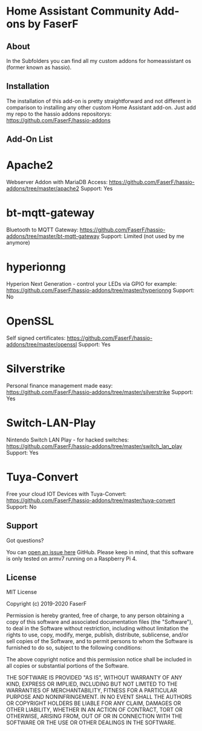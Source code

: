 # Home Assistant Community Add-ons by FaserF

## About

In the Subfolders you can find all my custom addons for homeassistant os (former known as hassio).

## Installation

The installation of this add-on is pretty straightforward and not different in comparison to installing any other custom Home Assistant add-on.
Just add my repo to the hassio addons repositorys: https://github.com/FaserF/hassio-addons

## Add-On List

# Apache2
Webserver Addon with MariaDB Access: https://github.com/FaserF/hassio-addons/tree/master/apache2
Support: Yes

# bt-mqtt-gateway
Bluetooth to MQTT Gateway: https://github.com/FaserF/hassio-addons/tree/master/bt-mqtt-gateway
Support: Limited (not used by me anymore)

# hyperionng
Hyperion Next Generation - control your LEDs via GPIO for example: https://github.com/FaserF/hassio-addons/tree/master/hyperionng
Support: No

# OpenSSL
Self signed certificates: https://github.com/FaserF/hassio-addons/tree/master/openssl
Support: Yes

# Silverstrike
Personal finance management made easy: https://github.com/FaserF/hassio-addons/tree/master/silverstrike
Support: Yes

# Switch-LAN-Play
Nintendo Switch LAN Play - for hacked switches: https://github.com/FaserF/hassio-addons/tree/master/switch_lan_play
Support: Yes

# Tuya-Convert
Free your cloud IOT Devices with Tuya-Convert: https://github.com/FaserF/hassio-addons/tree/master/tuya-convert
Support: No

## Support

Got questions?

You can [open an issue here][issue] GitHub.
Please keep in mind, that this software is only tested on armv7 running on a Raspberry Pi 4.

## License

MIT License

Copyright (c) 2019-2020 FaserF

Permission is hereby granted, free of charge, to any person obtaining a copy
of this software and associated documentation files (the "Software"), to deal
in the Software without restriction, including without limitation the rights
to use, copy, modify, merge, publish, distribute, sublicense, and/or sell
copies of the Software, and to permit persons to whom the Software is
furnished to do so, subject to the following conditions:

The above copyright notice and this permission notice shall be included in all
copies or substantial portions of the Software.

THE SOFTWARE IS PROVIDED "AS IS", WITHOUT WARRANTY OF ANY KIND, EXPRESS OR
IMPLIED, INCLUDING BUT NOT LIMITED TO THE WARRANTIES OF MERCHANTABILITY,
FITNESS FOR A PARTICULAR PURPOSE AND NONINFRINGEMENT. IN NO EVENT SHALL THE
AUTHORS OR COPYRIGHT HOLDERS BE LIABLE FOR ANY CLAIM, DAMAGES OR OTHER
LIABILITY, WHETHER IN AN ACTION OF CONTRACT, TORT OR OTHERWISE, ARISING FROM,
OUT OF OR IN CONNECTION WITH THE SOFTWARE OR THE USE OR OTHER DEALINGS IN THE
SOFTWARE.

[FaserF]: https://github.com/FaserF/
[issue]: https://github.com/FaserF/hassio-addons/issues